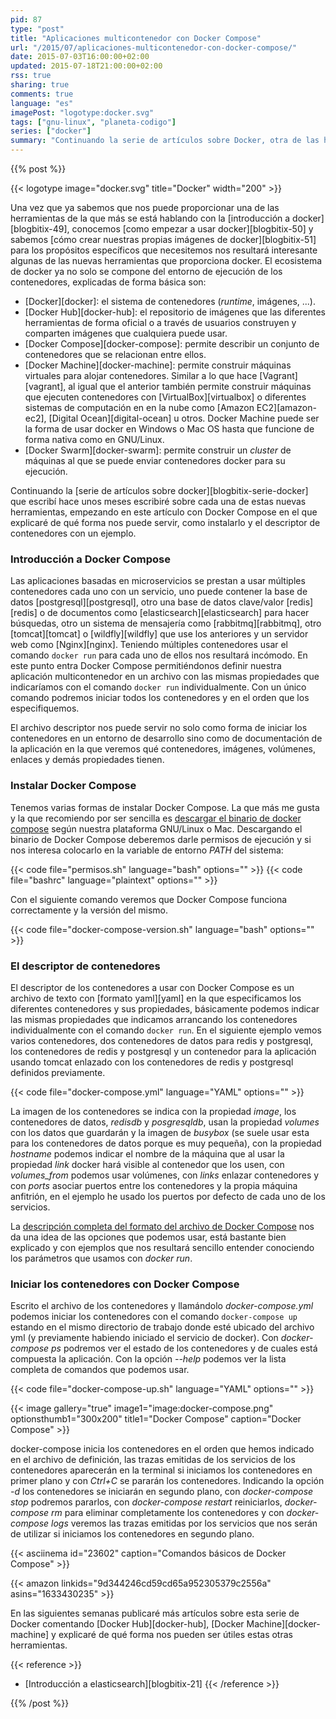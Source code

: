 ```yaml
---
pid: 87
type: "post"
title: "Aplicaciones multicontenedor con Docker Compose"
url: "/2015/07/aplicaciones-multicontenedor-con-docker-compose/"
date: 2015-07-03T16:00:00+02:00
updated: 2015-07-18T21:00:00+02:00
rss: true
sharing: true
comments: true
language: "es"
imagePost: "logotype:docker.svg"
tags: ["gnu-linux", "planeta-codigo"]
series: ["docker"]
summary: "Continuando la serie de artículos sobre Docker, otra de las herramientas disponibles en el ecosistema y que nos facilitará enormemente el administrar aplicaciones compuestas por varios contenedores relacionados entre sí es Docker Compose. Definiendo en un archivo los contenedores que forman parte de una aplicación podemos iniciarlos, pararlos, eliminarlos o ver su estado como si de una unidad se tratara."
---
```


{{% post %}}

{{< logotype image="docker.svg" title="Docker" width="200" >}}

Una vez que ya sabemos que nos puede proporcionar una de las herramientas de la que más se está hablando con la [introducción a docker][blogbitix-49], conocemos [como empezar a usar docker][blogbitix-50] y sabemos [cómo crear nuestras propias imágenes de docker][blogbitix-51] para los propósitos específicos que necesitemos nos resultará interesante algunas de las nuevas herramientas que proporciona docker. El ecosistema de docker ya no solo se compone del entorno de ejecución de los contenedores, explicadas de forma básica son:

* [Docker][docker]: el sistema de contenedores (_runtime_, imágenes, ...).
* [Docker Hub][docker-hub]: el repositorio de imágenes que las diferentes herramientas de forma oficial o a través de usuarios construyen y comparten imágenes que cualquiera puede usar.
* [Docker Compose][docker-compose]: permite describir un conjunto de contenedores que se relacionan entre ellos.
* [Docker Machine][docker-machine]: permite construir máquinas virtuales para alojar contenedores. Similar a lo que hace [Vagrant][vagrant], al igual que el anterior también permite construir máquinas que ejecuten contenedores con [VirtualBox][virtualbox] o diferentes sistemas de computación en en la nube como [Amazon EC2][amazon-ec2], [Digital Ocean][digital-ocean] u otros. Docker Machine puede ser la forma de usar docker en Windows o Mac OS hasta que funcione de forma nativa como en GNU/Linux.
* [Docker Swarm][docker-swarm]: permite construir un _cluster_ de máquinas al que se puede enviar contenedores docker para su ejecución.

Continuando la [serie de artículos sobre docker][blogbitix-serie-docker] que escribí hace unos meses escribiré sobre cada una de estas nuevas herramientas, empezando en este artículo con Docker Compose en el que explicaré de qué forma nos puede servir, como instalarlo y el descriptor de contenedores con un ejemplo.

### Introducción a Docker Compose

Las aplicaciones basadas en microservicios se prestan a usar múltiples contenedores cada uno con un servicio, uno puede contener la base de datos [postgresql][postgresql], otro una base de datos clave/valor [redis][redis] o de documentos como [elasticsearch][elasticsearch] para hacer búsquedas, otro un sistema de mensajería como [rabbitmq][rabbitmq], otro [tomcat][tomcat] o [wildfly][wildfly] que use los anteriores y un servidor web como [Nginx][nginx]. Teniendo múltiples contenedores usar el comando <code>docker run</code> para cada uno de ellos nos resultará incómodo. En este punto entra Docker Compose permitiéndonos definir nuestra aplicación multicontenedor en un archivo con las mismas propiedades que indicaríamos con el comando <code>docker run</code> individualmente. Con un único comando podremos iniciar todos los contenedores y en el orden que los especifiquemos.

El archivo descriptor nos puede servir no solo como forma de iniciar los contenedores en un entorno de desarrollo sino como de documentación de la aplicación en la que veremos qué contenedores, imágenes, volúmenes, enlaces y demás propiedades tienen.

### Instalar Docker Compose

Tenemos varias formas de instalar Docker Compose. La que más me gusta y la que recomiendo por ser sencilla es [descargar el binario de docker compose](https://github.com/docker/compose/releases) según nuestra plataforma GNU/Linux o Mac.  Descargando el binario de Docker Compose deberemos darle permisos de ejecución y si nos interesa colocarlo en la variable de entorno _PATH_ del sistema:

{{< code file="permisos.sh" language="bash" options="" >}}
{{< code file="bashrc" language="plaintext" options="" >}}

Con el siguiente comando veremos que Docker Compose funciona correctamente y la versión del mismo.

{{< code file="docker-compose-version.sh" language="bash" options="" >}}

### El descriptor de contenedores

El descriptor de los contenedores a usar con Docker Compose es un archivo de texto con [formato yaml][yaml] en la que especificamos los diferentes contenedores y sus propiedades, básicamente podemos indicar las mismas propiedades que indicamos arrancando los contenedores individualmente con el comando <code>docker run</code>. En el siguiente ejemplo vemos varios contenedores, dos contenedores de datos para redis y postgresql, los contenedores de redis y postgresql y un contenedor para la aplicación usando tomcat enlazado con los contenedores de redis y postgresql definidos previamente.

{{< code file="docker-compose.yml" language="YAML" options="" >}}

La imagen de los contenedores se indica con la propiedad _image_, los contenedores de datos, _redisdb_ y _posgresqldb_, usan la propiedad _volumes_ con los datos que guardarán y la imagen de _busybox_ (se suele usar esta para los contenedores de datos porque es muy pequeña), con la propiedad _hostname_ podemos indicar el nombre de la máquina que al usar la propiedad _link_ docker hará visible al contenedor que los usen, con _volumes\_from_ podemos usar volúmenes, con _links_ enlazar contenedores y con _ports_ asociar puertos entre los contenedores y la propia máquina anfitrión, en el ejemplo he usado los puertos por defecto de cada uno de los servicios.

La [descripción completa del formato del archivo de Docker Compose](https://docs.docker.com/compose/yml/) nos da una idea de las opciones que podemos usar, está bastante bien explicado y con ejemplos que nos resultará sencillo entender conociendo los parámetros que usamos con _docker run_.

### Iniciar los contenedores con Docker Compose

Escrito el archivo de los contenedores y llamándolo _docker-compose.yml_ podemos iniciar los contenedores con el comando <code>docker-compose up</code> estando en el mismo directorio de trabajo donde esté ubicado del archivo yml (y previamente habiendo iniciado el servicio de docker). Con _docker-compose ps_ podremos ver el estado de los contenedores y de cuales está compuesta la aplicación. Con la opción _--help_ podemos ver la lista completa de comandos que podemos usar.

{{< code file="docker-compose-up.sh" language="YAML" options="" >}}

{{< image
    gallery="true"
    image1="image:docker-compose.png" optionsthumb1="300x200" title1="Docker Compose"
    caption="Docker Compose" >}}

docker-compose inicia los contenedores en el orden que hemos indicado en el archivo de definición, las trazas emitidas de los servicios de los contenedores aparecerán en la terminal si iniciamos los contenedores en primer plano y con _Ctrl+C_ se pararán los contenedores. Indicando la opción _-d_ los contenedores se iniciarán en segundo plano, con _docker-compose stop_ podremos pararlos, con _docker-compose restart_ reiniciarlos, _docker-compose rm_ para eliminar completamente los contenedores y con _docker-compose logs_ veremos las trazas emitidas por los servicios que nos serán de utilizar si iniciamos los contenedores en segundo plano.

{{< asciinema id="23602" caption="Comandos básicos de Docker Compose" >}}

{{< amazon
    linkids="9d344246cd59cd65a952305379c2556a"
    asins="1633430235" >}}

En las siguientes semanas publicaré más artículos sobre esta serie de Docker comentando [Docker Hub][docker-hub], [Docker Machine][docker-machine] y explicaré de qué forma nos pueden ser útiles estas otras herramientas.

{{< reference >}}
* [Introducción a elasticsearch][blogbitix-21]
{{< /reference >}}

{{% /post %}}

